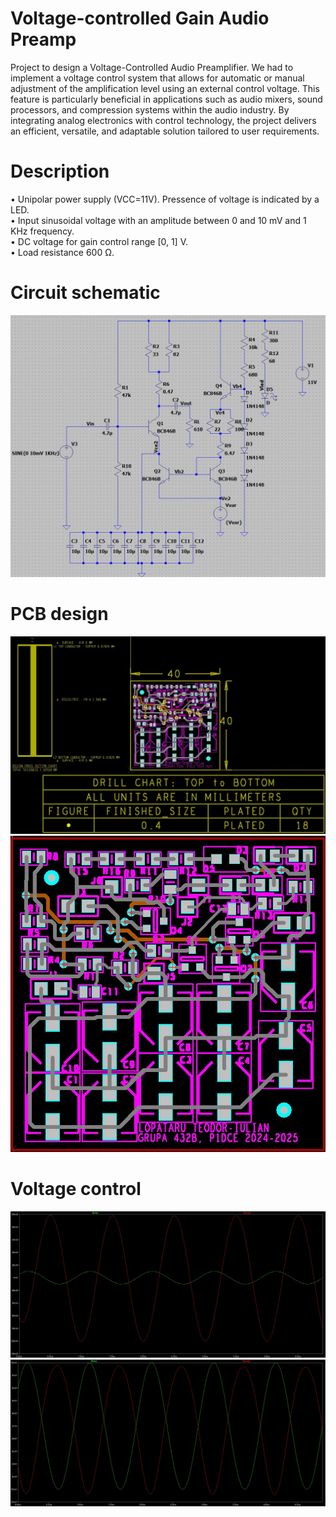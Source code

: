 # Voltage-controlled Gain Audio Preamp
Project to design a Voltage-Controlled Audio Preamplifier. We had to implement a voltage control system that allows for automatic or manual adjustment of the amplification level using an external control voltage. This feature is particularly beneficial in applications such as audio mixers, sound processors, and compression systems within the audio industry.
By integrating analog electronics with control technology, the project delivers an efficient, versatile, and adaptable solution tailored to user requirements.
# Description
• Unipolar power supply (VCC=11V). Pressence of voltage is indicated by a LED.
<br>
• Input sinusoidal voltage with an amplitude between 0 and 10 mV and 1 KHz frequency.
<br>
• DC voltage for gain control range [0, 1] V.
<br>
• Load resistance 600 Ω.
<br>
# Circuit schematic
<img src="Images/Schematic.jpg" width=600>
<br>

# PCB design
<img src="Images/PCB(0).jpg" width=600>
<img src="Images/PCB(1).jpg" width=600>

# Voltage control
<img src="Images/Gain.jpg" width=600>
<img src="Images/Buffer.jpg" width=600>
